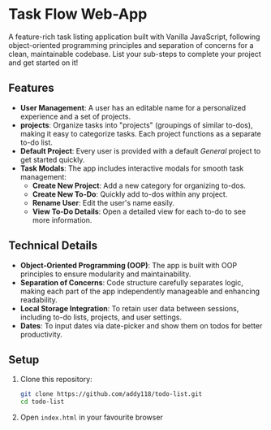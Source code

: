 # Task Flow Web-App

A feature-rich task listing application built with Vanilla JavaScript, following object-oriented programming principles and separation of concerns for a clean, maintainable codebase. List your sub-steps to complete your project and get started on it!

## Features

- **User Management**: A user has an editable name for a personalized experience and a set of projects.
- **projects**: Organize tasks into "projects" (groupings of similar to-dos), making it easy to categorize tasks. Each project functions as a separate to-do list.
- **Default Project**: Every user is provided with a default *General* project to get started quickly.
- **Task Modals**: The app includes interactive modals for smooth task management:
  - **Create New Project**: Add a new category for organizing to-dos.
  - **Create New To-Do**: Quickly add to-dos within any project.
  - **Rename User**: Edit the user's name easily.
  - **View To-Do Details**: Open a detailed view for each to-do to see more information.

## Technical Details

- **Object-Oriented Programming (OOP)**: The app is built with OOP principles to ensure modularity and maintainability.
- **Separation of Concerns**: Code structure carefully separates logic, making each part of the app independently manageable and enhancing readability.
- **Local Storage Integration**: To retain user data between sessions, including to-do lists, projects, and user settings.
- **Dates**: To input dates via date-picker and show them on todos for better productivity.

## Setup

1. Clone this repository:
   ```bash
   git clone https://github.com/addy118/todo-list.git
   cd todo-list

2. Open `index.html` in your favourite browser
